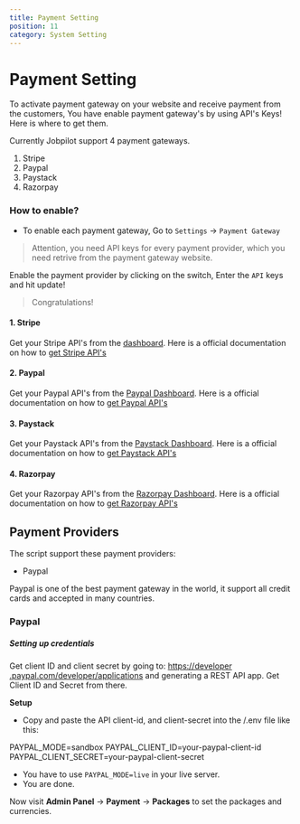 ```yaml
---
title: Payment Setting
position: 11
category: System Setting
---
```


# Payment Setting
To activate payment gateway on your website and receive payment from the customers, You have enable payment gateway's by using API's Keys! Here is where to get them. 

Currently Jobpilot support 4 payment gateways.
1. Stripe
2. Paypal
3. Paystack
4. Razorpay


### How to enable?
- To enable each payment gateway, Go to `Settings` -> `Payment Gateway`

> Attention, you need API keys for every payment provider, which you need retrive from the payment gateway website.

Enable the payment provider by clicking on the switch, Enter the `API` keys and hit update! 

> Congratulations! 

#### 1. Stripe
Get your Stripe API's from the [dashboard](https://dashboard.stripe.com/). Here is a official documentation on how to [get Stripe API's](https://stripe.com/docs/keys)


#### 2. Paypal
Get your Paypal API's from the [Paypal Dashboard](https://paypal.com/). Here is a official documentation on how to [get Paypal API's](https://developer.paypal.com/home/)


#### 3. Paystack
Get your Paystack API's from the [Paystack Dashboard](https://paystack.com). Here is a official documentation on how to [get Paystack API's](https://paystack.zendesk.com/hc/en-us/articles/360011508199-How-do-I-generate-new-API-keys)


#### 4. Razorpay
Get your Razorpay API's from the [Razorpay Dashboard](https://razorpay.com/). Here is a official documentation on how to [get Razorpay API's](https://razorpay.com/docs/api/)



Payment Providers
-----------------

The script support these payment providers:

*   Paypal

Paypal is one of the best payment gateway in the world, it support all credit cards and accepted in many countries.

### Paypal

##### Setting up credentials

Get client ID and client secret by going to: [https://developer .paypal.com/developer/applications](https://developer.paypal.com/developer/applications) and generating a REST API app. Get Client ID and Secret from there.

**Setup**

*   Copy and paste the API client-id, and client-secret into the /.env file like this:

PAYPAL_MODE=sandbox
PAYPAL_CLIENT_ID=your-paypal-client-id
PAYPAL_CLIENT_SECRET=your-paypal-client-secret

*   You have to use `PAYPAL_MODE=live` in your live server.
*   You are done.

Now visit **Admin Panel** -> **Payment** -> **Packages** to set the packages and currencies.

